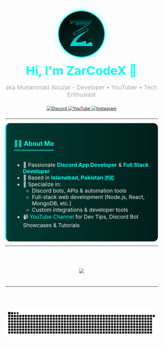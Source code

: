 <!-- Header Section -->
<div align="center">
  <img src="https://raw.githubusercontent.com/ZarCodeX/ZarCodeX/refs/heads/main/images/ZarCodeX%20-%20Round.png" alt="ZarCodeX" width="150" style="border-radius:50%; border:3px solid #00fff5; box-shadow:0 0 20px rgba(0,255,245,0.3);" />
  
  <h1 style="color:#00fff5; font-size:2.5rem; margin:15px 0 5px;">Hi, I'm ZarCodeX 👋</h1>
  <p style="color:#aaa; font-size:1.2rem;">aka Muhammad Abuzar - Developer • YouTuber • Tech Enthusiast</p>

  <!-- Badges -->
  <div style="margin:25px 0;">
    <a href=" https://discord.gg/6YVmxA4Qsf" target="_blank">
      <img src="https://img.shields.io/static/v1?message=Discord&logo=discord&label=&color=7289DA&logoColor=white&style=for-the-badge" alt="Discord" />
    </a>
    <a href="https://www.youtube.com/@ZarCodeX" target="_blank">
      <img src="https://img.shields.io/static/v1?message=YouTube&logo=youtube&label=&color=FF0000&logoColor=white&style=for-the-badge" alt="YouTube" />
    </a>
    <a href="https://www.instagram.com/ZarCodeX/" target="_blank">
      <img src="https://img.shields.io/static/v1?message=Instagram&logo=instagram&label=&color=E4405F&logoColor=white&style=for-the-badge" alt="Instagram" />
    </a>
  </div>
</div>

---

<!-- About Section -->
<div style="background:linear-gradient(to right, #003a32, #001f1b); padding:25px; border-radius:15px; border-left:4px solid #00fff5;">
  <h2 style="color:#00fff5; border-bottom:2px solid #00fff5; padding-bottom:8px; display:inline-block;">🧑‍💻 About Me</h2>
  
  <ul style="color:#eee; margin-top:20px; font-size:1.1rem;">
    <li>🔧 Passionate <strong style="color:#00fff5;">Discord App Developer</strong> & <strong style="color:#00fff5;">Full Stack Developer</strong></li>
    <li>📍 Based in <strong style="color:#00fff5;">Islamabad, Pakistan 🇵🇰</strong></li>
    <li>🧰 Specialize in:
      <ul>
        <li>Discord bots, APIs & automation tools</li>
        <li>Full-stack web development (Node.js, React, MongoDB, etc.)</li>
        <li>Custom integrations & developer tools</li>
      </ul>
    </li>
    <li>📹 <a href="https://www.youtube.com/@ZarCodeX" style="color:#00fff5; text-decoration:none;">YouTube Channel</a> for Dev Tips, Discord Bot Showcases & Tutorials</li>
  </ul>
</div>

---

<!-- Discord Activity -->
<div align="center" style="margin:40px 0;">
  <br><br>
  <a href="https://discord.com/users/1271229269586087956">
    <img src="[https://lanyard.cnrad.dev/api/1271229269586087956?theme=dark&bg=003a32&borderRadius=20px&idleMessage=Developing%20Awesome%20Bots](https://lanyard.cnrad.dev/api/1271229269586087956?bg=001511&borderRadius=40px&showDisplayName=true&hideBadges=true&hideActivity=true&hideTag=true&theme=dark&hideDecoration=true)](https://discord.com/users/1271229269586087956)" />
  </a>
</div>

---

<!-- GitHub Snake -->
<div align="center" style="margin:40px 0;">
  <br><br>
  <img src="https://github.com/ZarCodeX/ZarCodeX/blob/output/github-snake-dark.svg" alt="GitHub Activity Snake" />
</div>
